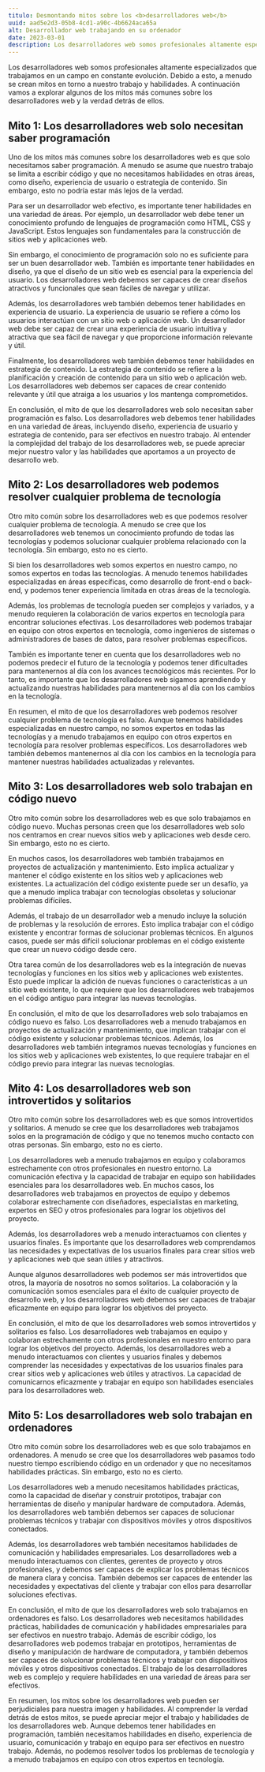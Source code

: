 ```yaml
---
titulo: Desmontando mitos sobre los <b>desarrolladores web</b>
uuid: aad5e2d3-05b8-4cd1-a90c-4b6624aca65a
alt: Desarrollador web trabajando en su ordenador
date: 2023-03-01
description: Los desarrolladores web somos profesionales altamente especializados que trabajamos en un campo en constante evolución. Debido a esto, a menudo se crean mitos en torno a nuestro trabajo y habilidades.
---
```


Los desarrolladores web somos profesionales altamente especializados que trabajamos en un campo en constante evolución. Debido a esto, a menudo se crean mitos en torno a nuestro trabajo y habilidades. A continuación vamos a explorar algunos de los mitos más comunes sobre los desarrolladores web y la verdad detrás de ellos.

## Mito 1: Los desarrolladores web solo necesitan saber programación

Uno de los mitos más comunes sobre los desarrolladores web es que solo necesitamos saber programación. A menudo se asume que nuestro trabajo se limita a escribir código y que no necesitamos habilidades en otras áreas, como diseño, experiencia de usuario o estrategia de contenido. Sin embargo, esto no podría estar más lejos de la verdad.

Para ser un desarrollador web efectivo, es importante tener habilidades en una variedad de áreas. Por ejemplo, un desarrollador web debe tener un conocimiento profundo de lenguajes de programación como HTML, CSS y JavaScript. Estos lenguajes son fundamentales para la construcción de sitios web y aplicaciones web.

Sin embargo, el conocimiento de programación solo no es suficiente para ser un buen desarrollador web. También es importante tener habilidades en diseño, ya que el diseño de un sitio web es esencial para la experiencia del usuario. Los desarrolladores web debemos ser capaces de crear diseños atractivos y funcionales que sean fáciles de navegar y utilizar.

Además, los desarrolladores web también debemos tener habilidades en experiencia de usuario. La experiencia de usuario se refiere a cómo los usuarios interactúan con un sitio web o aplicación web. Un desarrollador web debe ser capaz de crear una experiencia de usuario intuitiva y atractiva que sea fácil de navegar y que proporcione información relevante y útil.

Finalmente, los desarrolladores web también debemos tener habilidades en estrategia de contenido. La estrategia de contenido se refiere a la planificación y creación de contenido para un sitio web o aplicación web. Los desarrolladores web debemos ser capaces de crear contenido relevante y útil que atraiga a los usuarios y los mantenga comprometidos.

En conclusión, el mito de que los desarrolladores web solo necesitan saber programación es falso. Los desarrolladores web debemos tener habilidades en una variedad de áreas, incluyendo diseño, experiencia de usuario y estrategia de contenido, para ser efectivos en nuestro trabajo. Al entender la complejidad del trabajo de los desarrolladores web, se puede apreciar mejor nuestro valor y las habilidades que aportamos a un proyecto de desarrollo web.

## Mito 2: Los desarrolladores web podemos resolver cualquier problema de tecnología

Otro mito común sobre los desarrolladores web es que podemos resolver cualquier problema de tecnología. A menudo se cree que los desarrolladores web tenemos un conocimiento profundo de todas las tecnologías y podemos solucionar cualquier problema relacionado con la tecnología. Sin embargo, esto no es cierto.

Si bien los desarrolladores web somos expertos en nuestro campo, no somos expertos en todas las tecnologías. A menudo tenemos habilidades especializadas en áreas específicas, como desarrollo de front-end o back-end, y podemos tener experiencia limitada en otras áreas de la tecnología.

Además, los problemas de tecnología pueden ser complejos y variados, y a menudo requieren la colaboración de varios expertos en tecnología para encontrar soluciones efectivas. Los desarrolladores web podemos trabajar en equipo con otros expertos en tecnología, como ingenieros de sistemas o administradores de bases de datos, para resolver problemas específicos.

También es importante tener en cuenta que los desarrolladores web no podemos predecir el futuro de la tecnología y podemos tener dificultades para mantenernos al día con los avances tecnológicos más recientes. Por lo tanto, es importante que los desarrolladores web sigamos aprendiendo y actualizando nuestras habilidades para mantenernos al día con los cambios en la tecnología.

En resumen, el mito de que los desarrolladores web podemos resolver cualquier problema de tecnología es falso. Aunque tenemos habilidades especializadas en nuestro campo, no somos expertos en todas las tecnologías y a menudo trabajamos en equipo con otros expertos en tecnología para resolver problemas específicos. Los desarrolladores web también debemos mantenernos al día con los cambios en la tecnología para mantener nuestras habilidades actualizadas y relevantes.

## Mito 3: Los desarrolladores web solo trabajan en código nuevo

Otro mito común sobre los desarrolladores web es que solo trabajamos en código nuevo. Muchas personas creen que los desarrolladores web solo nos centramos en crear nuevos sitios web y aplicaciones web desde cero. Sin embargo, esto no es cierto.

En muchos casos, los desarrolladores web también trabajamos en proyectos de actualización y mantenimiento. Esto implica actualizar y mantener el código existente en los sitios web y aplicaciones web existentes. La actualización del código existente puede ser un desafío, ya que a menudo implica trabajar con tecnologías obsoletas y solucionar problemas difíciles.

Además, el trabajo de un desarrollador web a menudo incluye la solución de problemas y la resolución de errores. Esto implica trabajar con el código existente y encontrar formas de solucionar problemas técnicos. En algunos casos, puede ser más difícil solucionar problemas en el código existente que crear un nuevo código desde cero.

Otra tarea común de los desarrolladores web es la integración de nuevas tecnologías y funciones en los sitios web y aplicaciones web existentes. Esto puede implicar la adición de nuevas funciones o características a un sitio web existente, lo que requiere que los desarrolladores web trabajemos en el código antiguo para integrar las nuevas tecnologías.

En conclusión, el mito de que los desarrolladores web solo trabajamos en código nuevo es falso. Los desarrolladores web a menudo trabajamos en proyectos de actualización y mantenimiento, que implican trabajar con el código existente y solucionar problemas técnicos. Además, los desarrolladores web también integramos nuevas tecnologías y funciones en los sitios web y aplicaciones web existentes, lo que requiere trabajar en el código previo para integrar las nuevas tecnologías.

## Mito 4: Los desarrolladores web son introvertidos y solitarios

Otro mito común sobre los desarrolladores web es que somos introvertidos y solitarios. A menudo se cree que los desarrolladores web trabajamos solos en la programación de código y que no tenemos mucho contacto con otras personas. Sin embargo, esto no es cierto.

Los desarrolladores web a menudo trabajamos en equipo y colaboramos estrechamente con otros profesionales en nuestro entorno. La comunicación efectiva y la capacidad de trabajar en equipo son habilidades esenciales para los desarrolladores web. En muchos casos, los desarrolladores web trabajamos en proyectos de equipo y debemos colaborar estrechamente con diseñadores, especialistas en marketing, expertos en SEO y otros profesionales para lograr los objetivos del proyecto.

Además, los desarrolladores web a menudo interactuamos con clientes y usuarios finales. Es importante que los desarrolladores web comprendamos las necesidades y expectativas de los usuarios finales para crear sitios web y aplicaciones web que sean útiles y atractivos.

Aunque algunos desarrolladores web podemos ser más introvertidos que otros, la mayoría de nosotros no somos solitarios. La colaboración y la comunicación somos esenciales para el éxito de cualquier proyecto de desarrollo web, y los desarrolladores web debemos ser capaces de trabajar eficazmente en equipo para lograr los objetivos del proyecto.

En conclusión, el mito de que los desarrolladores web somos introvertidos y solitarios es falso. Los desarrolladores web trabajamos en equipo y colaboran estrechamente con otros profesionales en nuestro entorno para lograr los objetivos del proyecto. Además, los desarrolladores web a menudo interactuamos con clientes y usuarios finales y debemos comprender las necesidades y expectativas de los usuarios finales para crear sitios web y aplicaciones web útiles y atractivos. La capacidad de comunicarnos eficazmente y trabajar en equipo son habilidades esenciales para los desarrolladores web.

## Mito 5: Los desarrolladores web solo trabajan en ordenadores

Otro mito común sobre los desarrolladores web es que solo trabajamos en ordenadores. A menudo se cree que los desarrolladores web pasamos todo nuestro tiempo escribiendo código en un ordenador y que no necesitamos habilidades prácticas. Sin embargo, esto no es cierto.

Los desarrolladores web a menudo necesitamos habilidades prácticas, como la capacidad de diseñar y construir prototipos, trabajar con herramientas de diseño y manipular hardware de computadora. Además, los desarrolladores web también debemos ser capaces de solucionar problemas técnicos y trabajar con dispositivos móviles y otros dispositivos conectados.

Además, los desarrolladores web también necesitamos habilidades de comunicación y habilidades empresariales. Los desarrolladores web a menudo interactuamos con clientes, gerentes de proyecto y otros profesionales, y debemos ser capaces de explicar los problemas técnicos de manera clara y concisa. También debemos ser capaces de entender las necesidades y expectativas del cliente y trabajar con ellos para desarrollar soluciones efectivas.

En conclusión, el mito de que los desarrolladores web solo trabajamos en ordenadores es falso. Los desarrolladores web necesitamos habilidades prácticas, habilidades de comunicación y habilidades empresariales para ser efectivos en nuestro trabajo. Además de escribir código, los desarrolladores web podemos trabajar en prototipos, herramientas de diseño y manipulación de hardware de computadora, y también debemos ser capaces de solucionar problemas técnicos y trabajar con dispositivos móviles y otros dispositivos conectados. El trabajo de los desarrolladores web es complejo y requiere habilidades en una variedad de áreas para ser efectivos.

En resumen, los mitos sobre los desarrolladores web pueden ser perjudiciales para nuestra imagen y habilidades. Al comprender la verdad detrás de estos mitos, se puede apreciar mejor el trabajo y habilidades de los desarrolladores web. Aunque debemos tener habilidades en programación, también necesitamos habilidades en diseño, experiencia de usuario, comunicación y trabajo en equipo para ser efectivos en nuestro trabajo. Además, no podemos resolver todos los problemas de tecnología y a menudo trabajamos en equipo con otros expertos en tecnología.
